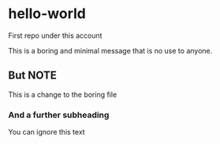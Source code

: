 # hello-world
First repo under this account

This is a boring and minimal message that is no use to anyone.

## But NOTE
This is a change to the boring file

### And a further subheading
You can ignore this text